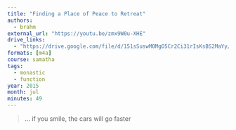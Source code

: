 ```yaml
---
title: "Finding a Place of Peace to Retreat"
authors:
  - brahm
external_url: "https://youtu.be/zmx9W0u-XHE"
drive_links:
  - "https://drive.google.com/file/d/151sSuswMOMgO5Cr2Ci31rIsKsBS2MaYy/view?usp=drivesdk"
formats: [m4a]
course: samatha
tags:
  - monastic
  - function
year: 2015
month: jul
minutes: 49
---
```


> … if you smile, the cars will go faster
